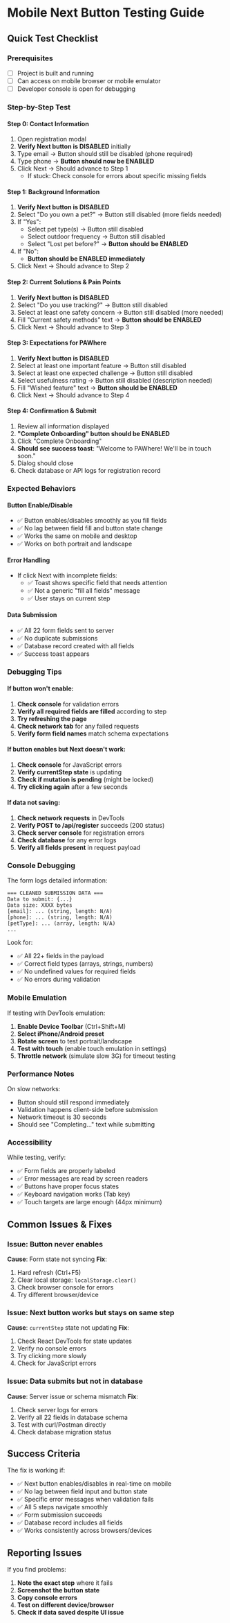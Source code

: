 # Mobile Next Button Testing Guide

## Quick Test Checklist

### Prerequisites
- [ ] Project is built and running
- [ ] Can access on mobile browser or mobile emulator
- [ ] Developer console is open for debugging

### Step-by-Step Test

#### Step 0: Contact Information
1. Open registration modal
2. **Verify Next button is DISABLED** initially
3. Type email → Button should still be disabled (phone required)
4. Type phone → **Button should now be ENABLED**
5. Click Next → Should advance to Step 1
   - If stuck: Check console for errors about specific missing fields

#### Step 1: Background Information  
1. **Verify Next button is DISABLED**
2. Select "Do you own a pet?" → Button still disabled (more fields needed)
3. If "Yes":
   - Select pet type(s) → Button still disabled
   - Select outdoor frequency → Button still disabled
   - Select "Lost pet before?" → **Button should be ENABLED**
4. If "No":
   - **Button should be ENABLED immediately**
5. Click Next → Should advance to Step 2

#### Step 2: Current Solutions & Pain Points
1. **Verify Next button is DISABLED**
2. Select "Do you use tracking?" → Button still disabled
3. Select at least one safety concern → Button still disabled (more needed)
4. Fill "Current safety methods" text → **Button should be ENABLED**
5. Click Next → Should advance to Step 3

#### Step 3: Expectations for PAWhere
1. **Verify Next button is DISABLED**
2. Select at least one important feature → Button still disabled
3. Select at least one expected challenge → Button still disabled
4. Select usefulness rating → Button still disabled (description needed)
5. Fill "Wished feature" text → **Button should be ENABLED**
6. Click Next → Should advance to Step 4

#### Step 4: Confirmation & Submit
1. Review all information displayed
2. **"Complete Onboarding" button should be ENABLED**
3. Click "Complete Onboarding"
4. **Should see success toast**: "Welcome to PAWhere! We'll be in touch soon."
5. Dialog should close
6. Check database or API logs for registration record

### Expected Behaviors

#### Button Enable/Disable
- ✅ Button enables/disables smoothly as you fill fields
- ✅ No lag between field fill and button state change
- ✅ Works the same on mobile and desktop
- ✅ Works on both portrait and landscape

#### Error Handling
- If click Next with incomplete fields:
  - ✅ Toast shows specific field that needs attention
  - ✅ Not a generic "fill all fields" message
  - ✅ User stays on current step

#### Data Submission
- ✅ All 22 form fields sent to server
- ✅ No duplicate submissions
- ✅ Database record created with all fields
- ✅ Success toast appears

### Debugging Tips

#### If button won't enable:
1. **Check console** for validation errors
2. **Verify all required fields are filled** according to step
3. **Try refreshing the page**
4. **Check network tab** for any failed requests
5. **Verify form field names** match schema expectations

#### If button enables but Next doesn't work:
1. **Check console** for JavaScript errors
2. **Verify currentStep state** is updating
3. **Check if mutation is pending** (might be locked)
4. **Try clicking again** after a few seconds

#### If data not saving:
1. **Check network requests** in DevTools
2. **Verify POST to /api/register** succeeds (200 status)
3. **Check server console** for registration errors
4. **Check database** for any error logs
5. **Verify all fields present** in request payload

### Console Debugging

The form logs detailed information:
```
=== CLEANED SUBMISSION DATA ===
Data to submit: {...}
Data size: XXXX bytes
[email]: ... (string, length: N/A)
[phone]: ... (string, length: N/A)
[petType]: ... (array, length: N/A)
...
```

Look for:
- ✅ All 22+ fields in the payload
- ✅ Correct field types (arrays, strings, numbers)
- ✅ No undefined values for required fields
- ✅ No errors during validation

### Mobile Emulation

If testing with DevTools emulation:
1. **Enable Device Toolbar** (Ctrl+Shift+M)
2. **Select iPhone/Android preset**
3. **Rotate screen** to test portrait/landscape
4. **Test with touch** (enable touch emulation in settings)
5. **Throttle network** (simulate slow 3G) for timeout testing

### Performance Notes

On slow networks:
- Button should still respond immediately
- Validation happens client-side before submission
- Network timeout is 30 seconds
- Should see "Completing..." text while submitting

### Accessibility

While testing, verify:
- ✅ Form fields are properly labeled
- ✅ Error messages are read by screen readers
- ✅ Buttons have proper focus states
- ✅ Keyboard navigation works (Tab key)
- ✅ Touch targets are large enough (44px minimum)

## Common Issues & Fixes

### Issue: Button never enables
**Cause**: Form state not syncing
**Fix**: 
1. Hard refresh (Ctrl+F5)
2. Clear local storage: `localStorage.clear()`
3. Check browser console for errors
4. Try different browser/device

### Issue: Next button works but stays on same step
**Cause**: `currentStep` state not updating
**Fix**:
1. Check React DevTools for state updates
2. Verify no console errors
3. Try clicking more slowly
4. Check for JavaScript errors

### Issue: Data submits but not in database
**Cause**: Server issue or schema mismatch
**Fix**:
1. Check server logs for errors
2. Verify all 22 fields in database schema
3. Test with curl/Postman directly
4. Check database migration status

## Success Criteria

The fix is working if:
- ✅ Next button enables/disables in real-time on mobile
- ✅ No lag between field input and button state
- ✅ Specific error messages when validation fails
- ✅ All 5 steps navigate smoothly
- ✅ Form submission succeeds
- ✅ Database record includes all fields
- ✅ Works consistently across browsers/devices

## Reporting Issues

If you find problems:
1. **Note the exact step** where it fails
2. **Screenshot the button state**
3. **Copy console errors**
4. **Test on different device/browser**
5. **Check if data saved despite UI issue**
